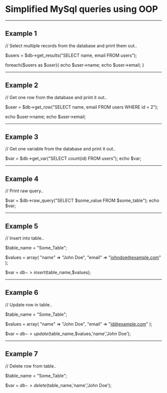 # Simplified MySql queries using OOP
----------------------------------------------------
Example 1
----------------------------------------------------

// Select multiple records from the database and print them out..

$users = $db->get_results("SELECT name, email FROM users");

foreach($users as $user){
	echo $user->name;
	echo $user->email;
}
 
----------------------------------------------------
Example 2
----------------------------------------------------

// Get one row from the database and print it out..

$user = $db->get_row("SELECT name, email FROM users WHERE id = 2");

echo $user->name;
echo $user->email;

----------------------------------------------------
Example 3
----------------------------------------------------

// Get one variable from the database and print it out..

$var = $db->get_var("SELECT count(id) FROM users");
echo $var;

----------------------------------------------------
Example 4
----------------------------------------------------

// Print raw query..

$var = $db->raw_query("SELECT $some_value FROM $some_table");
echo $var;

----------------------------------------------------
Example 5
----------------------------------------------------

// Insert into table..

$table_name = "Some_Table";

$values = array(
	"name" => "John Doe",
	"email" => "johndoe@example.com"
);

$var = $db->insert($table_name,$values);

----------------------------------------------------
Example 6
----------------------------------------------------

// Update row in table..

$table_name = "Some_Table";

$values = array(
	"name" => "John Doe",
	"email" => "jd@example.com"
);

$var = $db->update($table_name,$values,'name','John Doe');


----------------------------------------------------
Example 7
----------------------------------------------------

// Delete row from table..

$table_name = "Some_Table";

$var = $db->delete($table_name,'name','John Doe');
